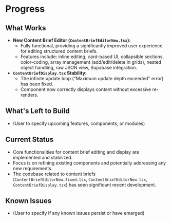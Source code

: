 # Progress

## What Works
- **New Content Brief Editor (`ContentBriefEditorNew.tsx`):**
    - Fully functional, providing a significantly improved user experience for editing structured content briefs.
    - Features include: inline editing, card-based UI, collapsible sections, color-coding, array management (add/edit/delete in grids), nested object handling, raw JSON view, Supabase integration.
- **`ContentBriefDisplay.tsx` Stability:**
    - The infinite update loop ("Maximum update depth exceeded" error) has been fixed.
    - Component now correctly displays content without excessive re-renders.

## What's Left to Build
- (User to specify upcoming features, components, or modules)

## Current Status
- Core functionalities for content brief editing and display are implemented and stabilized.
- Focus is on refining existing components and potentially addressing any new requirements.
- The codebase related to content briefs (`ContentBriefEditorNew.fixed.tsx`, `ContentBriefEditorNew.tsx`, `ContentBriefDisplay.tsx`) has seen significant recent development.

## Known Issues
- (User to specify if any known issues persist or have emerged)